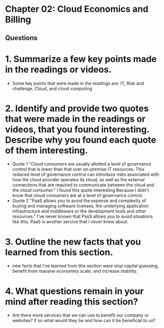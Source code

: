 # Chapter 02: Cloud Economics and Billing 
## Questions  
# 1. Summarize a few key points made in the readings or videos.
- Some key points that were made in the readings are: IT, Risk and challenge, Cloud, and cloud computing 
# 2. Identify and provide two quotes that were made in the readings or videos, that you found interesting. Describe why you found each quote of them interesting.
- Quote 1 "Cloud consumers are usually allotted a level of governance control that is lower than that over on-premise IT resources. This reduced level of governance control can introduce risks associated with how the cloud provider operates its cloud, as well as the external connections that are required to communicate between the cloud and the cloud consumer."  I found this quote interesting Because I didn't know that cloud consumers are at a level of governance control.
- Quote 2 "PaaS allows you to avoid the expense and complexity of buying and managing software licenses, the underlying application infrastructure and middleware or the development tools and other resources." I've never known that PasS allows you to avoid situations like this, PaaS is another service that I never knew about.
# 3. Outline the new facts that you learned from this section.
- new facts that I've learned from this section were stop capital guessing, benefit from massive economies scale, and increase stability.
# 4. What questions remain in your mind after reading this section?
- Are there more services that we can use to benefit our company or websites? if so what would they be and how can it be beneficial to us? 
